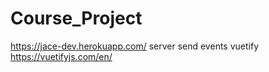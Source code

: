 # Course_Project
https://jace-dev.herokuapp.com/
server send events
vuetify
https://vuetifyjs.com/en/